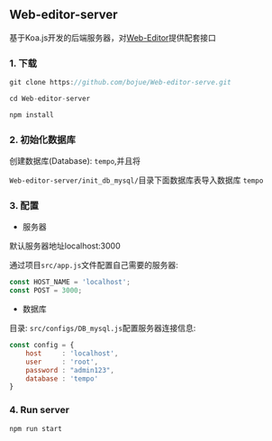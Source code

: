 ## Web-editor-server

基于Koa.js开发的后端服务器，对[Web-Editor](https://github.com/bojue/Web-Editor)提供配套接口

### 1. 下载

```javascript
git clone https://github.com/bojue/Web-editor-serve.git

cd Web-editor-server

npm install

```

### 2. 初始化数据库

创建数据库(Database): ` tempo `,并且将

` Web-editor-server/init_db_mysql/ `目录下面数据库表导入数据库 ` tempo `


### 3. 配置

- 服务器

默认服务器地址localhost:3000

通过项目` src/app.js `文件配置自己需要的服务器:

```javascript
const HOST_NAME = 'localhost';
const POST = 3000;
```

- 数据库

目录: ` src/configs/DB_mysql.js `配置服务器连接信息:

```javascript
const config = {
    host     : 'localhost',
    user     : 'root',
    password : "admin123",
    database : 'tempo'
}
```
### 4. Run server

```javascript
npm run start
```
